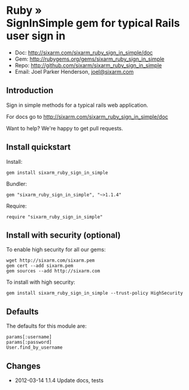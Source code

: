 # Ruby » <br> SignInSimple gem for typical Rails user sign in

* Doc: <http://sixarm.com/sixarm_ruby_sign_in_simple/doc>
* Gem: <http://rubygems.org/gems/sixarm_ruby_sign_in_simple>
* Repo: <http://github.com/sixarm/sixarm_ruby_sign_in_simple>
* Email: Joel Parker Henderson, <joel@sixarm.com>


## Introduction

Sign in simple methods for a typical rails web application.

For docs go to <http://sixarm.com/sixarm_ruby_sign_in_simple/doc>

Want to help? We're happy to get pull requests.


## Install quickstart

Install:

    gem install sixarm_ruby_sign_in_simple

Bundler:

    gem "sixarm_ruby_sign_in_simple", "~>1.1.4"

Require:

    require "sixarm_ruby_sign_in_simple"


## Install with security (optional)

To enable high security for all our gems:

    wget http://sixarm.com/sixarm.pem
    gem cert --add sixarm.pem
    gem sources --add http://sixarm.com

To install with high security:

    gem install sixarm_ruby_sign_in_simple --trust-policy HighSecurity


## Defaults

The defaults for this module are:

    params[:username]
    params[:password]
    User.find_by_username


## Changes

* 2012-03-14 1.1.4 Update docs, tests
